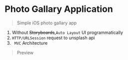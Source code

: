 # Photo Gallary Application
>Simple iOS photo gallary app

1. Without ~~Storyboards~~,` Auto Layout ` UI programmatically
2. ` HTTP/URLSession ` request to unsplash api
4. ` MVC` Architecture

>Preview
